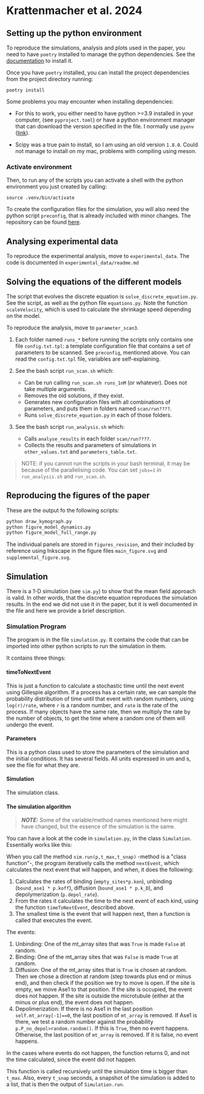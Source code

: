# Krattenmacher et al. 2024

## Setting up the python environment

To reproduce the simulations, analysis and plots used in the paper, you need to have `poetry` installed to manage the python dependencies. See the [documentation](https://python-poetry.org/docs/master/) to install it.

Once you have `poetry` installed, you can install the project dependencies from the project directory running:

```
poetry install
```

Some problems you may encounter when installing dependencies:

* For this to work, you either need to have python >=3.9 installed in your computer, (see `pyproject.toml`) or have a python environment manager that can download the version specified in the file. I normally use `pyenv` ([link](https://github.com/pyenv/pyenv#installation)).

* Scipy was a true pain to install, so I am using an old version `1.8.0`. Could not manage to install on my mac, problems with compiling using meson.

### Activate environment

Then, to run any of the scripts you can activate a shell with the python environment you just created by calling:

```
source .venv/bin/activate
```

To create the configuration files for the simulation, you will also need the python script `preconfig`, that is already included with minor changes. The repository can be found [here](https://github.com/nedelec/preconfig).

## Analysing experimental data

To reproduce the experimental analysis, move to `experimental_data`. The code is documented in `experimental_data/readme.md`

## Solving the equations of the different models

The script that evolves the discrete equation is `solve_discrete_equation.py`. See the script, as well as the python file `equations.py`. Note the function `scaleVelocity`, which is used to calculate the shrinkage speed depending on the model.

To reproduce the analysis, move to `parameter_scan3`.

1. Each folder named `runs_*` before running the scripts only contains one file `config.txt.tpl`: a template configuration file that contains a set of parameters to be scanned. See `preconfig`, mentioned above. You can read the `config.txt.tpl` file, variables are self-explaining.

2. See the bash script `run_scan.sh` which:
    * Can be run calling `run_scan.sh runs_1nM` (or whatever). Does not take multiple arguments.
    * Removes the old solutions, if they exist.
    * Generates new configuration files with all combinations of parameters, and puts them in folders named `scan/run????`.
    * Runs `solve_discrete_equation.py` in each of those folders.
3. See the bash script `run_analysis.sh` which:
    * Calls `analyse_results` in each folder `scan/run????`.
    * Collects the results and parameters of simulations in `other_values.txt` and `parameters_table.txt`.

> NOTE: if you cannot run the scripts in your bash terminal, it may be because of the parallelising code. You can set `jobs=1` in `run_analysis.sh` and `run_scan.sh`.

## Reproducing the figures of the paper

These are the output fo the following scripts:

```bash
python draw_kymograph.py
python figure_model_dynamics.py
python figure_model_full_range.py
```

The individual panels are stored in `figures_revision`, and their included by reference using Inkscape in the figure files `main_figure.svg` and `supplemental_figure.svg`.

## Simulation

There is a 1-D simulation (see `sim.py`) to show that the mean field approach is valid. In other words, that the discrete equation reproduces the simulation results. In the end we did not use it in the paper, but it is well documented in the file and here we provide a brief description.

### Simulation Program

The program is in the file `simulation.py`. It contains the code that can be imported into other python scripts to run the simulation in them.

It contains three things:

#### timeToNextEvent

This is just a function to calculate a stochastic time until the next event using Gillespie algorithm. If a process has a certain rate, we can sample the probability distribution of time until that event with random numbers, using `log(r)/rate`, where `r` is a random number, and `rate` is the rate of the process. If many objects have the same rate, then we multiply the rate by the number of objects, to get the time where a random one of them will undergo the event.

#### Parameters

This is a python class used to store the parameters of the simulation and the initial conditions. It has several fields. All units expressed in um and s, see the file for what they are.

#### Simulation

The simulation class.

#### The simulation algorithm

> **_NOTE:_** Some of the variable/method names mentioned here might have changed, but the essence of the simulation is the same.

You can have a look at the code in `simulation.py`, in the class `Simulation`.
Essentially works like this:

When you call the method `sim.run(p,t_max,t_snap)` -method is a "class function"-, the program iteratively calls the method `nextEvent`, which calculates the next event that will happen, and when, it does the following:

1. Calculates the rates of binding (`empty_sites*p.kon`), unbinding (`bound_ase1 * p.koff`), diffusion (`bound_ase1 * p.k_D`), and depolymerization (`p.depol_rate`).
2. From the rates it calculates the time to the next event of each kind, using the function `timeToNextEvent`, described above.
3. The smallest time is the event that will happen next, then a function is called that executes the event.

The events:

1. Unbinding: One of the mt_array sites that was `True` is made `False` at random.
2. Binding: One of the mt_array sites that was `False` is made `True` at random.
3. Diffusion: One of the mt_array sites that is `True` is chosen at random. Then we chose a direction at random (step towards plus end or minus end), and then check if the position we try to move is open. If the site is empty, we move Ase1 to that position. If the site is occupied, the event does not happen. If the site is outside the microtubule (either at the minus or plus end), the event does not happen.
4. Depolimerization: If there is no Ase1 in the last position `self.mt_array[-1]==0`, the last position of `mt_array` is removed. If Ase1 is there, we test a random number against the probability `p.P_no_depol>random.random()`. If this is `True`, then no event happens. Otherwise, the last position of `mt_array` is removed. If it is false, no event happens.

In the cases where events do not happen, the function returns 0, and not the time calculated, since the event did not happen. 

This function is called recursively until the simulation time is bigger than `t_max`. Also, every `t_snap` seconds, a snapshot of the simulation is added to a list, that is then the output of `Simulation.run`.
